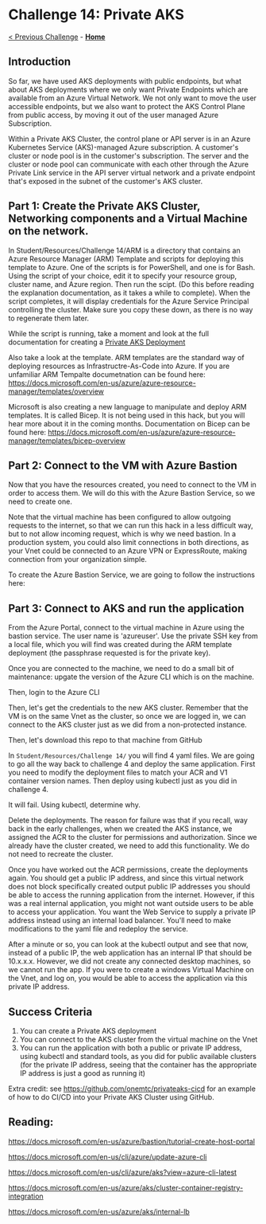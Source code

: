 # Challenge 14: Private AKS

[< Previous Challenge](12-secrets.md) - **[Home](../README.md)** 

## Introduction

So far, we have used AKS deployments with public endpoints, but what about AKS deployments where we only want Private Endpoints which are available from an Azure Virtual Network.  We not only want to move the user accessible endpoints, but we also want to protect the AKS Control Plane from public access, by moving it out of the user managed Azure Subscription.

Within a Private AKS Cluster, the control plane or API server is in an Azure Kubernetes Service (AKS)-managed Azure subscription. A customer's cluster or node pool is in the customer's subscription. The server and the cluster or node pool can communicate with each other through the Azure Private Link service in the API server virtual network and a private endpoint that's exposed in the subnet of the customer's AKS cluster.

## Part 1: Create the Private AKS Cluster, Networking components and a Virtual Machine on the network.

In Student/Resources/Challenge 14/ARM is a directory that contains an Azure Resource Manager (ARM) Template and scripts for deploying this template to Azure.  One of the scripts is for PowerShell, and one is for Bash.  Using the script of your choice, edit it to specify your resource group, cluster name, and Azure region.  Then run the scipt. (Do this before reading the explanation documentation, as it takes a while to complete).  When the script completes, it will display credentials for the Azure Service Principal controlling the cluster.  Make sure you copy these down, as there is no way to regenerate them later.

While the script is running, take a moment and look at the full documentation for creating a [Private AKS Deployment](https://docs.microsoft.com/en-us/azure/aks/private-clusters)

Also take a look at the template.  ARM templates are the standard way of deploying resources as Infrastructre-As-Code into Azure.  If you are unfamiliar ARM Tempalte documetnation can be found here: https://docs.microsoft.com/en-us/azure/azure-resource-manager/templates/overview

Microsoft is also creating a new language to manipulate and deploy ARM templates.  It is called Bicep.  It is not being used in this hack, but you will hear more about it in the coming months.  Documentation on Bicep can be found here: https://docs.microsoft.com/en-us/azure/azure-resource-manager/templates/bicep-overview

## Part 2:  Connect to the VM with Azure Bastion

Now that you have the resources created, you need to connect to the VM in order to access them.  We will do this with the Azure Bastion Service, so we need to create one.  

Note that the virtual machine has been configured to allow outgoing requests to the internet, so that we can run this hack in a less difficult way, but to not allow incoming request, which is why we need bastion.  In a production system, you could also limit connections in both directions, as your Vnet could be connected to an Azure VPN or ExpressRoute, making connection from your organization simple.

To create the Azure Bastion Service, we are going to follow the instructions here: 

## Part 3: Connect to AKS and run the application

From the Azure Portal, connect to the virtual machine in Azure using the bastion service.  The user name is 'azureuser'.  Use the private SSH key from a local file, which you will find was created during the ARM template deployment (the passphrase requested is for the private key).

Once you are connected to the machine, we need to do a small bit of maintenance: upgate the version of the Azure CLI which is on the machine.  

Then, login to the Azure CLI

Then, let's get the credentials to the new AKS cluster.  Remember that the VM is on the same Vnet as the cluster, so once we are logged in, we can connect to the AKS cluster just as we did from a non-protected instance.

Then, let's download this repo to that machine from GitHub

In `Student/Resources/Challenge 14/` you will find 4 yaml files.  We are going to go all the way back to challenge 4 and deploy the same application.  First you need to modify the deployment files to match your ACR and V1 container version names.  Then deploy using kubectl just as you did in challenge 4.

It will fail.  Using kubectl, determine why.

Delete the deployments.  The reason for failure was that if you recall, way back in the early challenges, when we created the AKS instance, we assigned the ACR to the cluster for permissions and authorization.  Since we already have the cluster created, we need to add this functionality.  We do not need to recreate the cluster.

Once you have worked out the ACR permissions, create the deployments again.  You should get a public IP address, and since this virtual network does not block specifically created output public IP addresses you should be able to access the running application from the internet.  However, if this was a real internal application, you might not want outside users to be able to access your application.  You want the Web Service to supply a private IP address instead using an internal load balancer.  You'll need to make modifications to the yaml file and redeploy the service.

After a minute or so, you can look at the kubectl output and see that now, instead of a public IP, the web application has an internal IP that should be 10.x.x.x.  However, we did not create any connected desktop machines, so we cannot run the app.  If you were to create a windows Virtual Machine on the Vnet, and log on, you would be able to access the application via this private IP address.


## Success Criteria

1. You can create a Private AKS deployment
2. You can connect to the AKS cluster from the virtual machine on the Vnet
3. You can run the application with both a public or private IP address, using kubectl and standard tools, as you did for public available clusters (for the private IP address, seeing that the container has the appropriate IP address is just a good as running it)

Extra credit: see https://github.com/onemtc/privateaks-cicd for an example of how to do CI/CD into your Private AKS Cluster using GitHub.


## Reading:
https://docs.microsoft.com/en-us/azure/bastion/tutorial-create-host-portal

https://docs.microsoft.com/en-us/cli/azure/update-azure-cli

https://docs.microsoft.com/en-us/cli/azure/aks?view=azure-cli-latest

https://docs.microsoft.com/en-us/azure/aks/cluster-container-registry-integration

https://docs.microsoft.com/en-us/azure/aks/internal-lb
